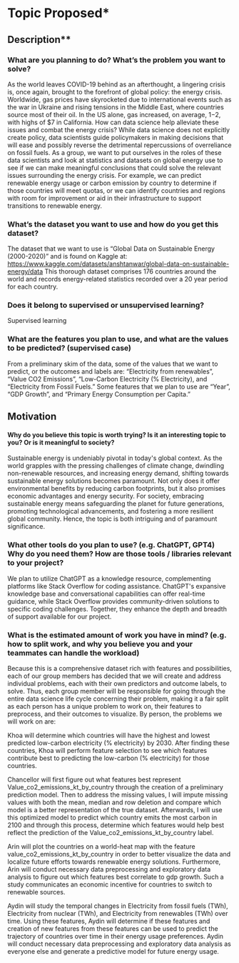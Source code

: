 # Topic Proposed*
## Description**
### What are you planning to do? What’s the problem you want to solve?

As the world leaves COVID-19 behind as an afterthought, a lingering crisis is, once again, brought to the forefront of global policy: the energy crisis. Worldwide, gas prices have skyrocketed due to international events such as the war in Ukraine and rising tensions in the Middle East, where countries source most of their oil. In the US alone, gas increased, on average, $1-$2, with highs of $7 in California. How can data science help alleviate these issues and combat the energy crisis? While data science does not explicitly create policy, data scientists guide policymakers in making decisions that will ease and possibly reverse the detrimental repercussions of overreliance on fossil fuels. As a group, we want to put ourselves in the roles of these data scientists and look at statistics and datasets on global energy use to see if we can make meaningful conclusions that could solve the relevant issues surrounding the energy crisis. For example, we can predict renewable energy usage or carbon emission by country to determine if those countries will meet quotas, or we can identify countries and regions with room for improvement or aid in their infrastructure to support transitions to renewable energy.

### What’s the dataset you want to use and how do you get this dataset?

The dataset that we want to use is “Global Data on Sustainable Energy (2000-2020)” and is found on Kaggle at: https://www.kaggle.com/datasets/anshtanwar/global-data-on-sustainable-energy/data 
This thorough dataset comprises 176 countries around the world and records energy-related statistics recorded over a 20 year period for each country. 

### Does it belong to supervised or unsupervised learning?

Supervised learning

### What are the features you plan to use, and what are the values to be predicted? (supervised case)

From a preliminary skim of the data, some of the values that we want to predict, or the outcomes and labels are: “Electricity from renewables”, “Value CO2 Emissions”, “Low-Carbon Electricity (% Electricity), and “Electricity from Fossil Fuels.” Some features that we plan to use are “Year”, “GDP Growth”, and “Primary Energy Consumption per Capita.”

## Motivation
#### Why do you believe this topic is worth trying? Is it an interesting topic to you? Or is it meaningful to society?

Sustainable energy is undeniably pivotal in today's global context. As the world grapples with the pressing challenges of climate change, dwindling non-renewable resources, and increasing energy demand, shifting towards sustainable energy solutions becomes paramount. Not only does it offer environmental benefits by reducing carbon footprints, but it also promises economic advantages and energy security. For society, embracing sustainable energy means safeguarding the planet for future generations, promoting technological advancements, and fostering a more resilient global community. Hence, the topic is both intriguing and of paramount significance.

### What other tools do you plan to use? (e.g. ChatGPT, GPT4) Why do you need them? How are those tools / libraries relevant to your project?

We plan to utilize ChatGPT as a knowledge resource, complementing platforms like Stack Overflow for coding assistance. ChatGPT's expansive knowledge base and conversational capabilities can offer real-time guidance, while Stack Overflow provides community-driven solutions to specific coding challenges. Together, they enhance the depth and breadth of support available for our project.

### What is the estimated amount of work you have in mind? (e.g. how to split work, and why you believe you and your teammates can handle the workload)

Because this is a comprehensive dataset rich with features and possibilities, each of our group members has decided that we will create and address individual problems, each with their own predictors and outcome labels, to solve. Thus, each group member will be responsible for going through the entire data science life cycle concerning their problem, making it a fair split as each person has a unique problem to work on, their features to preprocess, and their outcomes to visualize. By person, the problems we will work on are:

Khoa will determine which countries will have the highest and lowest predicted low-carbon electricity (% electricity) by 2030. After finding these countries, Khoa will perform feature selection to see which features contribute best to predicting the low-carbon (% electricity) for those countries.

Chancellor will first figure out what features best represent Value_co2_emissions_kt_by_country through the creation of a preliminary prediction model. Then to address the missing values, I will impute missing values with both the mean, median and row deletion and compare which model is a better representation of the true dataset. Afterwards, I will use this optimized model to predict which country emits the most carbon in 2100 and through this process, determine which features would help best reflect the prediction of the Value_co2_emissions_kt_by_country label.

Arin will plot the countries on a world-heat map with the feature value_co2_emissions_kt_by_country in order to better visualize the data and localize future efforts towards renewable energy solutions. Furthermore, Arin will conduct necessary data preprocessing and exploratory data analysis to figure out which features best correlate to gdp growth. Such a study communicates an economic incentive for countries to switch to renewable sources. 

Aydin will study the temporal changes in Electricity from fossil fuels (TWh), 
Electricity from nuclear (TWh), and Electricity from renewables (TWh) over time. Using these features, Aydin will determine if these features and creation of new features from these features can be used to predict the trajectory of countries over time in their energy usage preferences. Aydin will conduct necessary data preprocessing and exploratory data analysis as everyone else and generate a predictive model for future energy usage. 
